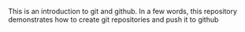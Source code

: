 This is an introduction to git and github. In a few words, this repository demonstrates how to create git repositories and push it to github
